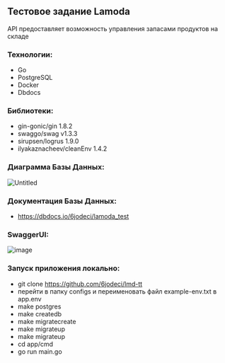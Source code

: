## Тестовое задание Lamoda

API предоставляет возможность управления запасами продуктов на складе

### Технологии:
- Go
- PostgreSQL
- Docker
- Dbdocs

### Библиотеки:
- gin-gonic/gin 1.8.2
- swaggo/swag v1.3.3
- sirupsen/logrus 1.9.0
- ilyakaznacheev/cleanEnv 1.4.2

### Диаграмма Базы Данных:
![Untitled](https://user-images.githubusercontent.com/65400970/219599773-fb08868d-00cd-4e3c-baab-d231532da420.png)

### Документация Базы Данных:
- https://dbdocs.io/6jodeci/lamoda_test

### SwaggerUI:
![image](https://user-images.githubusercontent.com/65400970/219967009-707d8dd7-9335-40f5-b83d-63f3668de439.png)

### Запуск приложения локально:
- git clone https://github.com/6jodeci/lmd-tt 
- перейти в папку configs и переименовать файл example-env.txt в app.env
- make postgres
- make createdb
- make migratecreate
- make migrateup
- make migrateup
- cd app/cmd 
- go run main.go